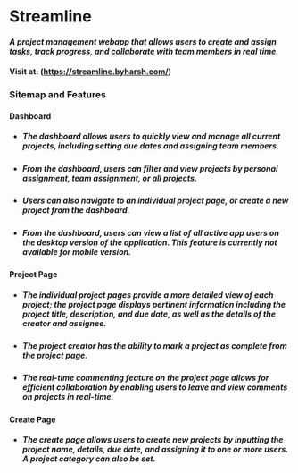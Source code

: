 # Streamline

#### _A project management webapp that allows users to create and assign tasks, track progress, and collaborate with team members in real time._ 

#### Visit at: (https://streamline.byharsh.com/)


### Sitemap and Features

#### Dashboard

  - ##### The dashboard allows users to quickly view and manage all current projects, including setting due dates and assigning team members.
  
  - ##### From the dashboard, users can filter and view projects by personal assignment, team assignment, or all projects.
  
  - ##### Users can also navigate to an individual project page, or create a new project from the dashboard.
  
  
  
  - ##### From the dashboard, users can view a list of all active app users on the desktop version of the application. This feature is currently not available for mobile version.
  
#### Project Page
  - ##### The individual project pages provide a more detailed view of each project; the project page displays pertinent information including the project title, description, and due date, as well as the details of the creator and assignee.
  
  - ##### The project creator has the ability to mark a project as complete from the project page.
  
  - ##### The real-time commenting feature on the project page allows for efficient collaboration by enabling users to leave and view comments on projects in real-time.

#### Create Page
  - ##### The create page allows users to create new projects by inputting the project name, details, due date, and assigning it to one or more users. A project category can also be set.
